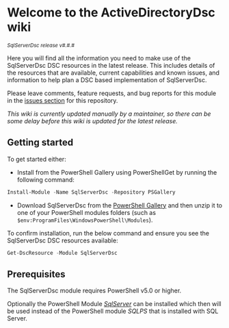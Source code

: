 # Welcome to the ActiveDirectoryDsc wiki

<sup>*SqlServerDsc release v#.#.#*</sup>

Here you will find all the information you need to make use of the SqlServerDsc
DSC resources in the latest release. This includes details of the resources
that are available, current capabilities and known issues, and information
to help plan a DSC based implementation of SqlServerDsc.

Please leave comments, feature requests, and bug reports for this module in
the [issues section](../issues) for this repository.

_This wiki is currently updated manually by a maintainer, so there can be_
_some delay before this wiki is updated for the latest release._

## Getting started

To get started either:

- Install from the PowerShell Gallery using PowerShellGet by running the
  following command:

```powershell
Install-Module -Name SqlServerDsc -Repository PSGallery
```

- Download SqlServerDsc from the [PowerShell Gallery](http://www.powershellgallery.com/packages/SqlServerDsc)
  and then unzip it to one of your PowerShell modules folders (such as
  `$env:ProgramFiles\WindowsPowerShell\Modules`).

To confirm installation, run the below command and ensure you see the SqlServerDsc
DSC resources available:

```powershell
Get-DscResource -Module SqlServerDsc
```

## Prerequisites

The SqlServerDsc module requires PowerShell v5.0 or higher.

Optionally the PowerShell Module [_SqlServer_]((http://www.powershellgallery.com/packages/SqlServer))
can be installed which then will be used instead of the PowerShell module
_SQLPS_ that is installed with SQL Server.
